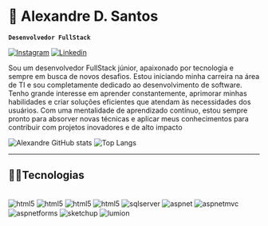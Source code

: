 # 👑 Alexandre D. Santos 
**`Desenvolvedor FullStack`** 

[![Instagram](https://img.shields.io/badge/Instagram-E4405F?style=for-the-badge&logo=instagram&logoColor=white)](https://www.instagram.com/xande_al10/)
[![Linkedin](https://img.shields.io/badge/LinkedIn-0077B5?style=for-the-badge&logo=linkedin&logoColor=white)](https://www.linkedin.com/in/alexandredsantos30/)

Sou um desenvolvedor FullStack júnior, apaixonado por tecnologia e sempre em busca de novos desafios. Estou iniciando minha carreira na área de TI e sou completamente dedicado ao desenvolvimento de software. Tenho grande interesse em aprender constantemente, aprimorar minhas habilidades e criar soluções eficientes que atendam às necessidades dos usuários. Com uma mentalidade de aprendizado contínuo, estou sempre pronto para absorver novas técnicas e aplicar meus conhecimentos para contribuir com projetos inovadores e de alto impacto

![Alexandre GitHub stats](https://github-readme-stats.vercel.app/api?username=AlexandreDSantos01&show_icons=true&theme=merko)
![Top Langs](https://github-readme-stats.vercel.app/api/top-langs/?username=AlexandreDSantos01&layout=compact&theme=merko)


---

## 🐱‍👤Tecnologias
<div style="display: inline_block"><br/>
 <img align="center" alt="html5" src="https://img.shields.io/badge/HTML5-E34F26?style=for-the-badge&logo=html5&logoColor=white" />
  <img align="center" alt="html5" src="https://img.shields.io/badge/CSS3-1572B6?style=for-the-badge&logo=css3&logoColor=white" />
  <img align="center" alt="html5" src="https://img.shields.io/badge/Java-ED8B00?style=for-the-badge&logo=openjdk&logoColor=white" />
  <img align="center" alt="html5" src="https://img.shields.io/badge/C%23-239120?style=for-the-badge&logo=c-sharp&logoColor=white" />
  <img align="center" alt="sqlserver" src="https://img.shields.io/badge/SQL%20Server-CC2927?style=for-the-badge&logo=microsoftsqlserver&logoColor=white" />
  <img align="center" alt="aspnet" src="https://img.shields.io/badge/ASP.NET-5C2D91?style=for-the-badge&logo=.net&logoColor=white" />
  <img align="center" alt="aspnetmvc" src="https://img.shields.io/badge/ASP.NET%20MVC-5C2D91?style=for-the-badge&logo=.net&logoColor=white" />
  <img align="center" alt="aspnetforms" src="https://img.shields.io/badge/ASP.NET%20Forms-5C2D91?style=for-the-badge&logo=.net&logoColor=white" />
  <img align="center" alt="sketchup" src="https://img.shields.io/badge/SketchUp-DA251D?style=for-the-badge&logo=sketchup&logoColor=white" />
  <img align="center" alt="lumion" src="https://img.shields.io/badge/Lumion-0A4972?style=for-the-badge&logoColor=white" />


</div><br/>




